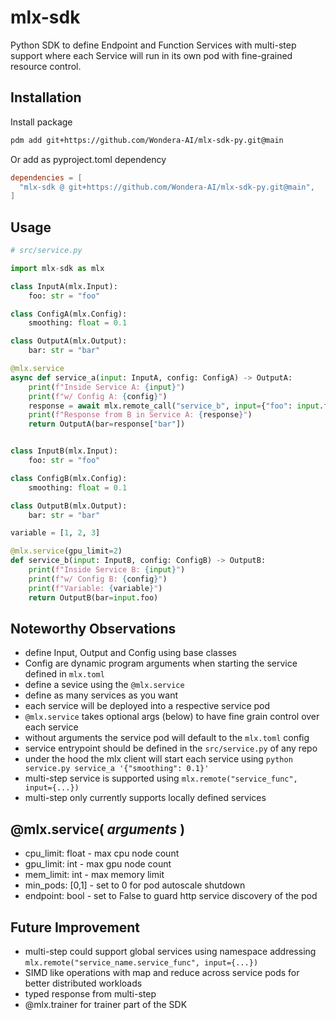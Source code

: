 # mlx-sdk

Python SDK to define Endpoint and Function Services with multi-step support where each Service will run in its own pod with fine-grained resource control.

## Installation 
Install package
```bash
pdm add git+https://github.com/Wondera-AI/mlx-sdk-py.git@main
```
Or add as pyproject.toml dependency
```toml
dependencies = [
  "mlx-sdk @ git+https://github.com/Wondera-AI/mlx-sdk-py.git@main",
]
```

## Usage
```python
# src/service.py

import mlx-sdk as mlx

class InputA(mlx.Input):
    foo: str = "foo"

class ConfigA(mlx.Config):
    smoothing: float = 0.1

class OutputA(mlx.Output):
    bar: str = "bar"

@mlx.service
async def service_a(input: InputA, config: ConfigA) -> OutputA:
    print(f"Inside Service A: {input}")
    print(f"w/ Config A: {config}")
    response = await mlx.remote_call("service_b", input={"foo": input.foo})
    print(f"Response from B in Service A: {response}")
    return OutputA(bar=response["bar"])


class InputB(mlx.Input):
    foo: str = "foo"

class ConfigB(mlx.Config):
    smoothing: float = 0.1

class OutputB(mlx.Output):
    bar: str = "bar"

variable = [1, 2, 3]

@mlx.service(gpu_limit=2)
def service_b(input: InputB, config: ConfigB) -> OutputB:
    print(f"Inside Service B: {input}")
    print(f"w/ Config B: {config}")
    print(f"Variable: {variable}")
    return OutputB(bar=input.foo)
```

## Noteworthy Observations
- define Input, Output and Config using base classes
- Config are dynamic program arguments when starting the service defined in `mlx.toml`
- define a sevice using the `@mlx.service`
- define as many services as you want
- each service will be deployed into a respective service pod
- `@mlx.service` takes optional args (below) to have fine grain control over each service
- without arguments the service pod will default to the `mlx.toml` config
- service entrypoint should be defined in the `src/service.py` of any repo
- under the hood the mlx client will start each service using `python service.py service_a '{"smoothing": 0.1}'`
- multi-step service is supported using `mlx.remote("service_func", input={...})`
- multi-step only currently supports locally defined services

## @mlx.service( *arguments* )
- cpu_limit: float - max cpu node count
- gpu_limit: int - max gpu node count
- mem_limit: int - max memory limit
- min_pods: [0,1] - set to 0 for pod autoscale shutdown
- endpoint: bool - set to False to guard http service discovery of the pod

## Future Improvement
- multi-step could support global services using namespace addressing `mlx.remote("service_name.service_func", input={...})`
- SIMD like operations with map and reduce across service pods for better distributed workloads
- typed response from multi-step
- @mlx.trainer for trainer part of the SDK

